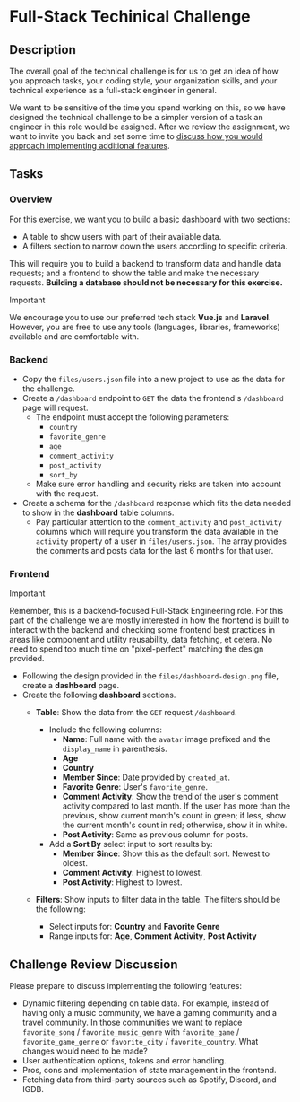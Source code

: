 # Full-Stack Techinical Challenge

## Description
The overall goal of the technical challenge is for us to get an idea of how you approach tasks, your coding style, your organization skills, and your technical experience as a full-stack engineer in general.

We want to be sensitive of the time you spend working on this, so we have designed the technical challenge to be a simpler version of a task an engineer in this role would be assigned. After we review the assignment, we want to invite you back and set some time to [discuss how you would approach implementing additional features](#challenge-review-discussion).

## Tasks

### Overview
For this exercise, we want you to build a basic dashboard with two sections:
- A table to show users with part of their available data.
- A filters section to narrow down the users according to specific criteria.

This will require you to build a backend to transform data and handle data requests; and a frontend to show the table and make the necessary requests. **Building a database should not be necessary for this exercise.**

> [!IMPORTANT]
> We encourage you to use our preferred tech stack **Vue.js** and **Laravel**. However, you are free to use any tools (languages, libraries, frameworks) available and are comfortable with.

### Backend
- Copy the `files/users.json` file into a new project to use as the data for the challenge.
- Create a `/dashboard` endpoint to `GET` the data the frontend's `/dashboard` page will request.
  - The endpoint must accept the following parameters:
    - `country`
    - `favorite_genre`
    - `age`
    - `comment_activity`
    - `post_activity`
    - `sort_by`
  - Make sure error handling and security risks are taken into account with the request.
- Create a schema for the `/dashboard` response which fits the data needed to show in the **dashboard** table columns.
  - Pay particular attention to the `comment_activity` and `post_activity` columns which will require you transform the data available in the `activity` property of a user in `files/users.json`. The array provides the comments and posts data for the last 6 months for that user.

### Frontend
> [!IMPORTANT]
> Remember, this is a backend-focused Full-Stack Engineering role. For this part of the challenge we are mostly interested in how the frontend is built to interact with the backend and checking some frontend best practices in areas like component and utility reusability, data fetching, et cetera. No need to spend too much time on "pixel-perfect" matching the design provided.

- Following the design provided in the `files/dashboard-design.png` file, create a **dashboard** page.
- Create the following **dashboard** sections.
  - **Table**: Show the data from the `GET` request `/dashboard`.
    - Include the following columns:
      - **Name**: Full name with the `avatar` image prefixed and the `display_name` in parenthesis.
      - **Age**
      - **Country**
      - **Member Since**: Date provided by `created_at`.
      - **Favorite Genre**: User's `favorite_genre`.
      - **Comment Activity**: Show the trend of the user's comment activity compared to last month. If the user has more than the previous, show current month's count in green; if less, show the current month's count in red; otherwise, show it in white.
      - **Post Activity**: Same as previous column for posts.
    - Add a **Sort By** select input to sort results by:
      - **Member Since**: Show this as the default sort. Newest to oldest.
      - **Comment Activity**: Highest to lowest.
      - **Post Activity**: Highest to lowest.

  - **Filters**: Show inputs to filter data in the table. The filters should be the following:
    - Select inputs for: **Country** and **Favorite Genre**
    - Range inputs for: **Age**, **Comment Activity**, **Post Activity**

## Challenge Review Discussion
Please prepare to discuss implementing the following features:
- Dynamic filtering depending on table data. For example, instead of having only a music community, we have a gaming community and a travel community. In those communities we want to replace `favorite_song` / `favorite_music_genre` with `favorite_game` / `favorite_game_genre` or `favorite_city` / `favorite_country`. What changes would need to be made?
- User authentication options, tokens and error handling.
- Pros, cons and implementation of state management in the frontend.
- Fetching data from third-party sources such as Spotify, Discord, and IGDB.
